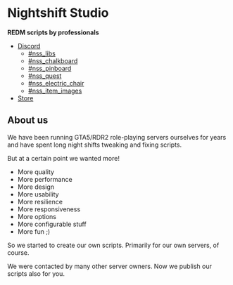 # Nightshift Studio

__REDM scripts by professionals__

- [Discord](https://discord.gg/UuU5F2wB)
  - [#nss_libs](https://discord.com/channels/1022133473508589609/1022144212831064064)
  - [#nss_chalkboard](https://discord.com/channels/1022133473508589609/1032264697598181386)
  - [#nss_pinboard](https://discord.com/channels/1022133473508589609/1022145500272660542)
  - [#nss_quest](https://discord.com/channels/1022133473508589609/1035209306854932500)
  - [#nss_electric_chair](https://discord.com/channels/1022133473508589609/1023251761072443452)
  - [#nss_item_images](https://discord.com/channels/1022133473508589609/1025353037755195432)
- [Store](https://store.night-shift-studio.com/)

## About us

We have been running GTA5/RDR2 role-playing servers ourselves for years and have spent long night shifts tweaking and fixing scripts. 

But at a certain point we wanted more!

- More quality
- More performance
- More design
- More usability
- More resilience
- More responsiveness
- More options
- More configurable stuff
- More fun ;)

So we started to create our own scripts. Primarily for our own servers, of course. 

We were contacted by many other server owners. Now we publish our scripts also for you.

